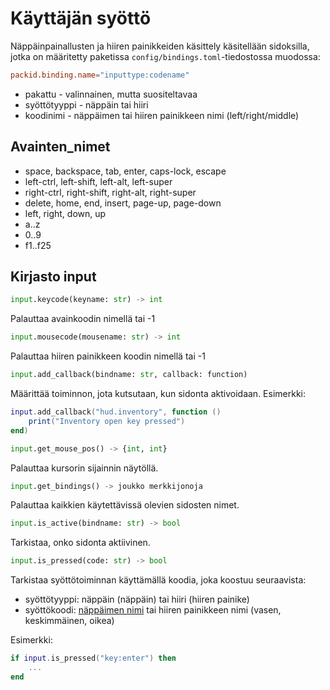 # Käyttäjän syöttö

Näppäinpainallusten ja hiiren painikkeiden käsittely käsitellään sidoksilla, jotka on määritetty paketissa `config/bindings.toml`-tiedostossa muodossa:

```toml
packid.binding.name="inputtype:codename"
```

- pakattu - valinnainen, mutta suositeltavaa
- syöttötyyppi - näppäin tai hiiri
- koodinimi - näppäimen tai hiiren painikkeen nimi (left/right/middle)

## Avainten_nimet

- space, backspace, tab, enter, caps-lock, escape
- left-ctrl, left-shift, left-alt, left-super
- right-ctrl, right-shift, right-alt, right-super
- delete, home, end, insert, page-up, page-down
- left, right, down, up
- a..z
- 0..9
- f1..f25

## Kirjasto input

```python
input.keycode(keyname: str) -> int
```

Palauttaa avainkoodin nimellä tai -1

```python
input.mousecode(mousename: str) -> int
```

Palauttaa hiiren painikkeen koodin nimellä tai -1

```python
input.add_callback(bindname: str, callback: function)
```

Määrittää toiminnon, jota kutsutaan, kun sidonta aktivoidaan. Esimerkki:
```lua
input.add_callback("hud.inventory", function ()
	print("Inventory open key pressed")
end)
```

```python
input.get_mouse_pos() -> {int, int}
```

Palauttaa kursorin sijainnin näytöllä.

```python
input.get_bindings() -> joukko merkkijonoja
```

Palauttaa kaikkien käytettävissä olevien sidosten nimet.

```python
input.is_active(bindname: str) -> bool
```

Tarkistaa, onko sidonta aktiivinen.

```python
input.is_pressed(code: str) -> bool
```

Tarkistaa syöttötoiminnan käyttämällä koodia, joka koostuu seuraavista:
- syöttötyyppi: näppäin (näppäin) tai hiiri (hiiren painike)
- syöttökoodi: [näppäimen nimi](#Avainten_nimet) tai hiiren painikkeen nimi (vasen, keskimmäinen, oikea)

Esimerkki: 
```lua
if input.is_pressed("key:enter") then
    ...
end
```
